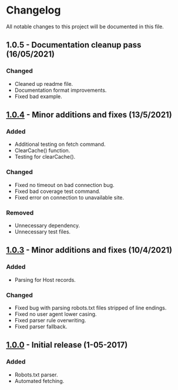 # Changelog
All notable changes to this project will be documented in this file.

## 1.0.5 - Documentation cleanup pass (16/05/2021)

### Changed
- Cleaned up readme file.
- Documentation format improvements.
- Fixed bad example.

## [1.0.4] - Minor additions and fixes (13/5/2021)

### Added
- Additional testing on fetch command.
- ClearCache() function.
- Testing for clearCache().

### Changed
- Fixed no timeout on bad connection bug.
- Fixed bad coverage test command.
- Fixed error on connection to unavailable site.

### Removed
- Unnecessary dependency.
- Unnecessary test files.

## [1.0.3] - Minor additions and fixes (10/4/2021)

### Added
- Parsing for Host records.

### Changed
- Fixed bug with parsing robots.txt files stripped of line endings.
- Fixed no user agent lower casing.
- Fixed parser rule overwriting.
- Fixed parser fallback.

## [1.0.0] - Initial release (1-05-2017) 

### Added
- Robots.txt parser.
- Automated fetching.

[Unreleased]: https://github.com/chrisakroyd/robots-txt-parser
[1.0.4]: https://github.com/chrisakroyd/robots-txt-parser/tree/c549401d6f035b0e05b3045cca0ad5f2f51811ff
[1.0.3]: https://github.com/chrisakroyd/robots-txt-parser/tree/f834932b97b667315ff28a9cf61a2f6c30d7e6d9
[1.0.0]: https://github.com/chrisakroyd/robots-txt-parser/tree/c062d954f834ca6b54729e607ba8f674ea01c919